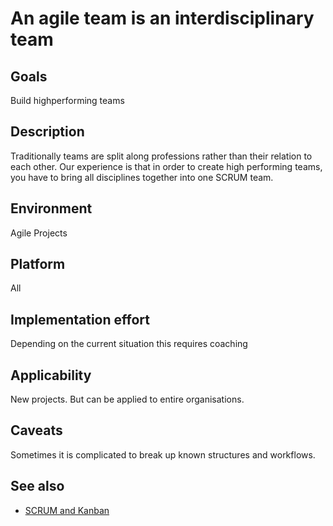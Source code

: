 # An agile team is an interdisciplinary team

## Goals

Build highperforming teams

## Description

Traditionally teams are split along professions rather than their relation to each other. Our experience is that in order to create high performing teams, you have to bring all disciplines together into one SCRUM team.

## Environment

Agile Projects

## Platform

All

## Implementation effort

Depending on the current situation this requires coaching

## Applicability

New projects. But can be applied to entire organisations.

## Caveats

Sometimes it is complicated to break up known structures and workflows.

## See also

- [SCRUM and Kanban](https://toolbox.basyskom.com/22)
